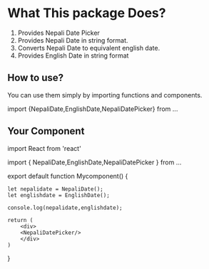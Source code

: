 # What This package Does?
1. Provides Nepali Date Picker
2. Provides Nepali Date in string format.
3. Converts Nepali Date to equivalent english date.
4. Provides English Date in string format

## How to use?
You can use them simply by importing functions and components.

import {NepaliDate,EnglishDate,NepaliDatePicker} from ...

## Your Component

import React from 'react'

import { NepaliDate,EnglishDate,NepaliDatePicker } from ...


export default function Mycomponent() {

    let nepalidate = NepaliDate();
    let englishdate = EnglishDate();

    console.log(nepalidate,englishdate);

    return (
        <div>
        <NepaliDatePicker/>
        </div>
    )
}
